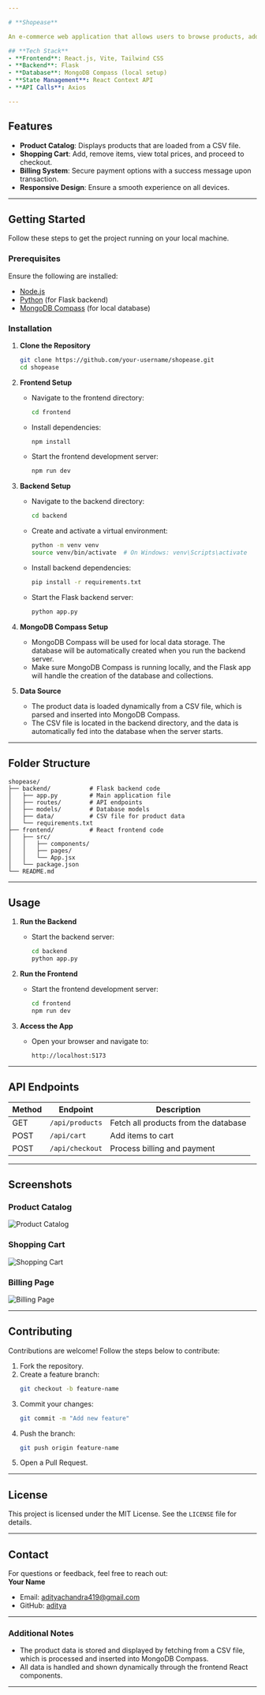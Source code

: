 ```yaml
---

# **Shopease**

An e-commerce web application that allows users to browse products, add items to their cart, and complete the checkout process. All data, including products and pricing, is taken from a CSV file and is stored in MongoDB Compass locally.

## **Tech Stack**
- **Frontend**: React.js, Vite, Tailwind CSS
- **Backend**: Flask
- **Database**: MongoDB Compass (local setup)
- **State Management**: React Context API
- **API Calls**: Axios

---
```


## **Features**
- **Product Catalog**: Displays products that are loaded from a CSV file.
- **Shopping Cart**: Add, remove items, view total prices, and proceed to checkout.
- **Billing System**: Secure payment options with a success message upon transaction.
- **Responsive Design**: Ensure a smooth experience on all devices.

---

## **Getting Started**

Follow these steps to get the project running on your local machine.

### **Prerequisites**
Ensure the following are installed:
- [Node.js](https://nodejs.org/)
- [Python](https://www.python.org/) (for Flask backend)
- [MongoDB Compass](https://www.mongodb.com/products/compass) (for local database)

### **Installation**

1. **Clone the Repository**
   ```bash
   git clone https://github.com/your-username/shopease.git
   cd shopease
   ```

2. **Frontend Setup**
   - Navigate to the frontend directory:
     ```bash
     cd frontend
     ```
   - Install dependencies:
     ```bash
     npm install
     ```
   - Start the frontend development server:
     ```bash
     npm run dev
     ```

3. **Backend Setup**
   - Navigate to the backend directory:
     ```bash
     cd backend
     ```
   - Create and activate a virtual environment:
     ```bash
     python -m venv venv
     source venv/bin/activate  # On Windows: venv\Scripts\activate
     ```
   - Install backend dependencies:
     ```bash
     pip install -r requirements.txt
     ```
   - Start the Flask backend server:
     ```bash
     python app.py
     ```

4. **MongoDB Compass Setup**
   - MongoDB Compass will be used for local data storage. The database will be automatically created when you run the backend server.
   - Make sure MongoDB Compass is running locally, and the Flask app will handle the creation of the database and collections.

5. **Data Source**
   - The product data is loaded dynamically from a CSV file, which is parsed and inserted into MongoDB Compass.
   - The CSV file is located in the backend directory, and the data is automatically fed into the database when the server starts.

---

## **Folder Structure**
```
shopease/
├── backend/           # Flask backend code
│   ├── app.py         # Main application file
│   ├── routes/        # API endpoints
│   ├── models/        # Database models
│   ├── data/          # CSV file for product data
│   └── requirements.txt
├── frontend/          # React frontend code
│   ├── src/
│   │   ├── components/
│   │   ├── pages/
│   │   └── App.jsx
│   └── package.json
└── README.md
```

---

## **Usage**

1. **Run the Backend**
   - Start the backend server:
     ```bash
     cd backend
     python app.py
     ```

2. **Run the Frontend**
   - Start the frontend development server:
     ```bash
     cd frontend
     npm run dev
     ```

3. **Access the App**
   - Open your browser and navigate to:
     ```
     http://localhost:5173
     ```

---

## **API Endpoints**
| Method | Endpoint           | Description                    |
|--------|--------------------|--------------------------------|
| GET    | `/api/products`     | Fetch all products from the database |
| POST   | `/api/cart`         | Add items to cart              |
| POST   | `/api/checkout`     | Process billing and payment    |

---

## **Screenshots**

### **Product Catalog**
![Product Catalog](public/Screenshot%202024-12-05%20175309.png)

### **Shopping Cart**
![Shopping Cart](public/Screenshot%202024-12-05%20175348.png)

### **Billing Page**
![Billing Page](public/Screenshot%202024-12-05%20175404.png)

---

## **Contributing**
Contributions are welcome! Follow the steps below to contribute:
1. Fork the repository.
2. Create a feature branch:
   ```bash
   git checkout -b feature-name
   ```
3. Commit your changes:
   ```bash
   git commit -m "Add new feature"
   ```
4. Push the branch:
   ```bash
   git push origin feature-name
   ```
5. Open a Pull Request.

---

## **License**
This project is licensed under the MIT License. See the `LICENSE` file for details.

---

## **Contact**
For questions or feedback, feel free to reach out:  
**Your Name**  
- Email: adityachandra419@gmail.com  
- GitHub: [aditya](https://github.com/adityachandra512)

---

### **Additional Notes**
- The product data is stored and displayed by fetching from a CSV file, which is processed and inserted into MongoDB Compass.
- All data is handled and shown dynamically through the frontend React components.

---
